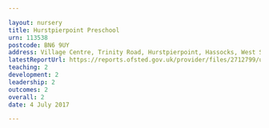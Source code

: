 ```yaml
---

layout: nursery
title: Hurstpierpoint Preschool
urn: 113538
postcode: BN6 9UY
address: Village Centre, Trinity Road, Hurstpierpoint, Hassocks, West Sussex, BN6 9UY
latestReportUrl: https://reports.ofsted.gov.uk/provider/files/2712799/urn/113538.pdf
teaching: 2
development: 2
leadership: 2
outcomes: 2
overall: 2
date: 4 July 2017

---
```

